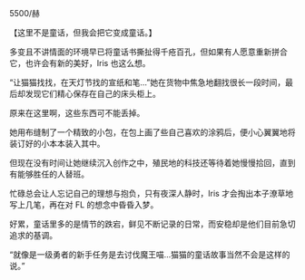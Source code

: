 5500/赫

【这里不是童话，但我会把它变成童话。】

多变且不讲情面的环境早已将童话书撕扯得千疮百孔，但如果有人愿意重新拼合它，也许会有新的美好，Iris 也这么想。

“让猫猫找找，在天灯节找的宣纸和笔...”她在货物中焦急地翻找很长一段时间，最后却发现它们精心保存在自己的床头柜上。

原来在这里啊，这些东西可不能丢掉。

她用布缝制了一个精致的小包，在包上画了些自己喜欢的涂鸦后，便小心翼翼地将装订好的小本本装入其中。

但现在没有时间让她继续沉入创作之中，殖民地的科技还等待着她慢慢拾回，直到有能够胜任的人替班。

忙碌总会让人忘记自己的理想与抱负，只有夜深人静时，Iris 才会掏出本子潦草地写上几笔，再在对 FL 的想念中昏昏入梦。

好累，童话里多的是情节的跌宕，鲜见不断记录的日常，而安稳却是他们目前急切追求的基调。

“就像是一级勇者的新手任务是去讨伐魔王喵...猫猫的童话故事当然不会是这样的说。”

